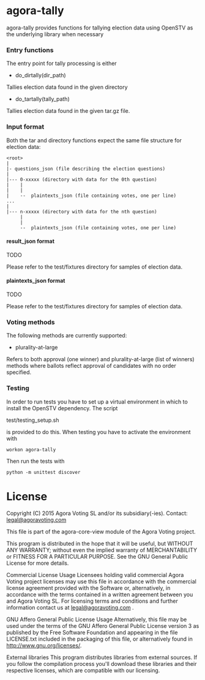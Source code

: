agora-tally
===========

agora-tally provides functions for tallying election data using OpenSTV as the underlying library when necessary


### Entry functions

The entry point for tally processing is either

* do_dirtally(dir_path)

Tallies election data found in the given directory

* do_tartally(tally_path)

Tallies election data found in the given tar.gz file.

### Input format

Both the tar and directory functions expect the same file structure for election data:

```
<root>
|
|- questions_json (file describing the election questions)
|
|--- 0-xxxxx (directory with data for the 0th question)
|    |
|    |
|    --  plaintexts_json (file containing votes, one per line)
...
|
|--- n-xxxxx (directory with data for the nth question)
     |
     |
     --  plaintexts_json (file containing votes, one per line)
```

#### result_json format

TODO

Please refer to the test/fixtures directory for samples of election data.

#### plaintexts_json format

TODO

Please refer to the test/fixtures directory for samples of election data.

### Voting methods

The following methods are currently supported:
* plurality-at-large

Refers to both approval (one winner) and plurality-at-large (list of winners) methods where ballots reflect
approval of candidates with no order specified.

### Testing

In order to run tests you have to set up a virtual environment in which to install the OpenSTV dependency. The script

test/testing_setup.sh

is provided to do this. When testing you have to activate the environment with

```workon agora-tally```

Then run the tests with

 ```python -m unittest discover```

# License

Copyright (C) 2015 Agora Voting SL and/or its subsidiary(-ies).
Contact: legal@agoravoting.com

This file is part of the agora-core-view module of the Agora Voting project.

This program is distributed in the hope that it will be useful, but WITHOUT ANY
WARRANTY; without even the implied warranty of MERCHANTABILITY or FITNESS FOR A
PARTICULAR PURPOSE.  See the GNU General Public License for more details.

Commercial License Usage
Licensees holding valid commercial Agora Voting project licenses may use this
file in accordance with the commercial license agreement provided with the
Software or, alternatively, in accordance with the terms contained in
a written agreement between you and Agora Voting SL. For licensing terms and
conditions and further information contact us at legal@agoravoting.com .

GNU Affero General Public License Usage
Alternatively, this file may be used under the terms of the GNU Affero General
Public License version 3 as published by the Free Software Foundation and
appearing in the file LICENSE.txt included in the packaging of this file, or
alternatively found in <http://www.gnu.org/licenses/>.

External libraries
This program distributes libraries from external sources. If you follow the
compilation process you'll download these libraries and their respective
licenses, which are compatible with our licensing.